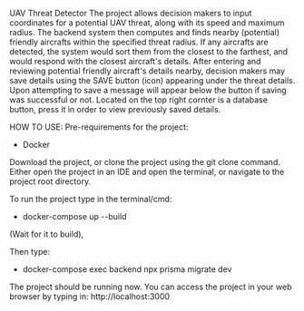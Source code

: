 UAV Threat Detector
The project allows decision makers to input coordinates for a potential UAV threat, along with its speed and maximum radius.
The backend system then computes and finds nearby (potential) friendly aircrafts within the specified threat radius.
If any aircrafts are detected, the system would sort them from the closest to the farthest, and would respond with the closest aircraft's details.
After entering and reviewing potential friendly aircraft's details nearby, decision makers may save details using the SAVE button (icon) appearing under the threat details. Upon attempting to save a message will appear below the button if saving was successful or not.
Located on the top right cornter is a database button, press it in order to view previously saved details.

HOW TO USE:
Pre-requirements for the project:
  - Docker

Download the project, or clone the project using the git clone command.
Either open the project in an IDE and open the terminal, or navigate to the project root directory.

To run the project type in the terminal/cmd:
  - docker-compose up --build

(Wait for it to build),

Then type: 
  - docker-compose exec backend npx prisma migrate dev

The project should be running now. You can access the project in your web browser by typing in:
  http://localhost:3000

  
